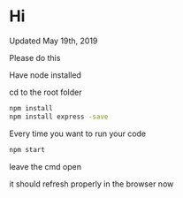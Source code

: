 # Hi

Updated May 19th, 2019

Please do this

Have node installed

cd to the root folder

```bash
npm install 
npm install express -save
```

Every time you want to run your code

```bash
npm start 
```


leave the cmd open 

it should refresh properly in the browser now